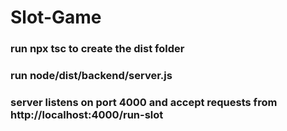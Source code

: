 # Slot-Game
### run npx tsc to create the dist folder
### run node/dist/backend/server.js
### server listens on port 4000 and accept requests from http://localhost:4000/run-slot
